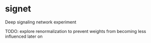 # signet
Deep signaling network experiment


TODO: explore renormalization to prevent weights from becoming less influenced later on